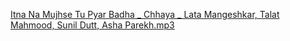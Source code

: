 [Itna Na Mujhse Tu Pyar Badha _ Chhaya _ Lata Mangeshkar, Talat Mahmood, Sunil Dutt, Asha Parekh.mp3](https://github.com/user-attachments/files/22565619/Itna.Na.Mujhse.Tu.Pyar.Badha._.Chhaya._.Lata.Mangeshkar.Talat.Mahmood.Sunil.Dutt.Asha.Parekh.mp3)
